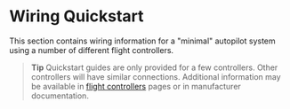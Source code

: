 # Wiring Quickstart

This section contains wiring information for a "minimal" autopilot system using a number of different flight controllers.

> **Tip** Quickstart guides are only provided for a few controllers. Other controllers will have similar connections. Additional information may be available in [flight controllers](../flight_controller/README.md) pages or in manufacturer documentation. 
